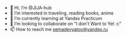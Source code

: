 - 👋 Hi, I’m @JIJA-hub
- 👀 I’m interested in traveling, reading books, anime
- 🌱 I’m currently learning at Yandex Practicum
- 💞️ I’m looking to collaborate on "I don't Want to Yet :c"
- 📫 How to reach me semadevyatov@yandex.ru
<!---
JIJA-hub/JIJA-hub is a ✨ special ✨ repository because its `README.md` (this file) appears on your GitHub profile.
You can click the Preview link to take a look at your changes.
--->
